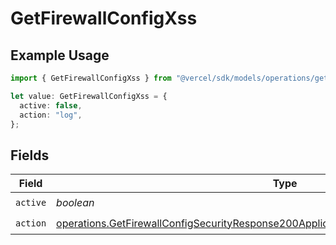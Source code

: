 # GetFirewallConfigXss

## Example Usage

```typescript
import { GetFirewallConfigXss } from "@vercel/sdk/models/operations/getfirewallconfig.js";

let value: GetFirewallConfigXss = {
  active: false,
  action: "log",
};
```

## Fields

| Field                                                                                                                                                                                            | Type                                                                                                                                                                                             | Required                                                                                                                                                                                         | Description                                                                                                                                                                                      |
| ------------------------------------------------------------------------------------------------------------------------------------------------------------------------------------------------ | ------------------------------------------------------------------------------------------------------------------------------------------------------------------------------------------------ | ------------------------------------------------------------------------------------------------------------------------------------------------------------------------------------------------ | ------------------------------------------------------------------------------------------------------------------------------------------------------------------------------------------------ |
| `active`                                                                                                                                                                                         | *boolean*                                                                                                                                                                                        | :heavy_check_mark:                                                                                                                                                                               | N/A                                                                                                                                                                                              |
| `action`                                                                                                                                                                                         | [operations.GetFirewallConfigSecurityResponse200ApplicationJSONResponseBodyCrsXssAction](../../models/operations/getfirewallconfigsecurityresponse200applicationjsonresponsebodycrsxssaction.md) | :heavy_check_mark:                                                                                                                                                                               | N/A                                                                                                                                                                                              |